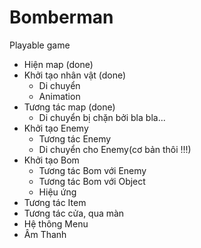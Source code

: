 # Bomberman

Playable game

- Hiện map (done)
- Khởi tạo nhân vật (done)
  - Di chuyển
  - Animation
- Tương tác map (done)
  - Di chuyển bị chặn bởi bla bla...
- Khởi tạo Enemy
  - Tương tác Enemy
  - Di chuyển cho Enemy(cơ bản thôi !!!)
- Khởi tạo Bom
  - Tương tác Bom với Enemy
  - Tương tác Bom với Object
  - Hiệu ứng
- Tương tác Item
- Tương tác cửa, qua màn
- Hệ thông Menu
- Âm Thanh
